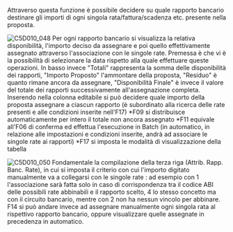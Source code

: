 Attraverso questa funzione è possibile decidere su quale rapporto bancario destinare gli importi di ogni singola rata/fattura/scadenza etc. presente nella proposta.

![C5D010_048](http://localhost:3000/immagini/MBDOC_OGG-P_C5RR12P1/C5D010_048.png)
Per ogni rapporto bancario si visualizza la relativa disponibilità, l'importo deciso da assegnare e poi quello effettivamente assegnato attraverso l'associazione con le singole rate.
Premessa è che vi è la possibilità di selezionare la data rispetto alla quale effettuare queste operazioni.
In basso invece "Totali" rappresenta la somma delle disponibilità dei rapporti, "Importo Proposto" l'ammontare della proposta, "Residuo" è quanto rimane ancora da assegnare, "Disponibilità Finale" è invece il valore del totale dei rapporti successivamente all'assegnazione completa.
Inserendo nella colonna editabile si può decidere quale importo della proposta assegnare a ciascun rapporto (è subordinato alla ricerca delle rate presenti e alle condizioni inserite nell'F17)
\*F09 si distribuisce automaticamente per intero il totale non ancora assegnato
\*F11 equivale all'F06 di conferma ed effettua l'esecuzione in Batch (in automatico, in relazione alle impostazioni e condizioni inserite, andrà ad associare le singole rate ai rapporti)
\*F17 si imposta le modalità di visualizzazione della tabella

![C5D010_050](http://localhost:3000/immagini/MBDOC_OGG-P_C5RR12P1/C5D010_050.png)
Fondamentale la compilazione della terza riga (Attrib. Rapp. Banc. Rate), in cui si imposta il criterio con cui l'importo digitato manualmente va a collegarsi con le singole rate :  ad esempio con 1 l'associazione sarà fatta solo in caso di corrispondenza tra il codice ABI delle possibili rate abbinabili e il rapporto scelto, 4 lo stesso concetto ma con il circuito bancario, mentre con 2 non ha nessun vincolo per abbinare.
F14 si può andare invece ad assegnare manualmente ogni singola rata al rispettivo rapporto bancario, oppure visualizzare quelle assegnate in precedenza in automatico.
